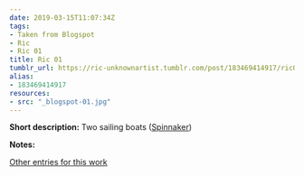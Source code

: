 ```yaml
---
date: 2019-03-15T11:07:34Z
tags:
- Taken from Blogspot
- Ric
- Ric 01
title: Ric 01
tumblr_url: https://ric-unknownartist.tumblr.com/post/183469414917/ric01
alias:
- 183469414917
resources:
- src: "_blogspot-01.jpg"
---
```


**Short description:** Two sailing boats ([Spinnaker](https://en.wikipedia.org/wiki/Spinnaker))

**Notes:** &nbsp;

[Other entries for this work](/tags/Ric-01)
